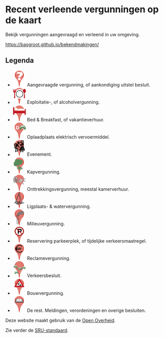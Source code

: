 # Recent verleende vergunningen op de kaart

Bekijk vergunningen aangevraagd en verleend in uw omgeving.

<https://basgroot.github.io/bekendmakingen/>

## Legenda

- <img src="img/aanvraag.svg" alt="Aanvraag" width="40"/> Aangevraagde vergunning, of aankondiging uitstel besluit.
- <img src="img/bar.svg" alt="Exploitatievergunning" width="40"/> Exploitatie-, of alcoholvergunning.
- <img src="img/hotel.svg" alt="Bed and breakfast" width="40"/> Bed & Breakfast, of vakantieverhuur.
- <img src="img/laadpaal.svg" alt="Elektrische laadpaal" width="40"/> Oplaadplaats elektrisch vervoermiddel.
- <img src="img/evenement.svg" alt="Evenement" width="40"/> Evenement.
- <img src="img/boomkap.svg" alt="Kapvergunning" width="40"/> Kapvergunning.
- <img src="img/kamerverhuur.svg" alt="Onttrekkingsvergunning" width="40"/> Onttrekkingsvergunning, meestal kamerverhuur.
- <img src="img/boot.svg" alt="Ligplaatsvergunning" width="40"/> Ligplaats- & watervergunning.
- <img src="img/milieu.svg" alt="Milieuvergunning" width="40"/> Milieuvergunning.
- <img src="img/tvm.svg" alt="T.v.m." width="40"/> Reservering parkeerplek, of tijdelijke verkeersmaatregel.
- <img src="img/reclame.svg" alt="Reclamevergunning" width="40"/> Reclamevergunning.
- <img src="img/verkeer.svg" alt="Verkeersbesluit" width="40"/> Verkeersbesluit.
- <img src="img/constructie.svg" alt="Bouwvergunning" width="40"/> Bouwvergunning.
- <img src="img/wetboek.svg" alt="Wetboek" width="40"/> De rest. Meldingen, verordeningen en overige besluiten.

Deze website maakt gebruik van de [Open Overheid](https://data.overheid.nl/dataset/officiele-bekendmakingen).

Zie verder de [SRU-standaard](https://www.loc.gov/standards/sru/sru-2-0.html).